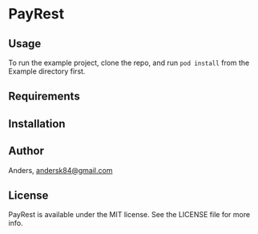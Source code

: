 # PayRest

## Usage

To run the example project, clone the repo, and run `pod install` from the Example directory first.

## Requirements

## Installation

## Author

Anders, andersk84@gmail.com

## License

PayRest is available under the MIT license. See the LICENSE file for more info.

